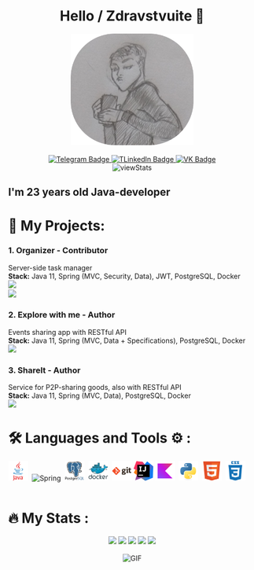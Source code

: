 <h1 align="center">
  Hello / Zdravstvuite 👋
</h1>


<div id="header" align="center">
  <img alt="GIF" src="https://github.com/vlolad/vlolad/blob/main/assets/rounded%20image.png?raw=true" width="250"/>
</div>

</br>

<div id="badges" align="center">
  <a href="https://t.me/vlolad">
    <img src="https://img.shields.io/badge/Telegram-blue?logo=telegram&logoColor=white&style=for-the-badge" alt="Telegram Badge"/>
  </a>
  <a href="https://www.linkedin.com/in/vladislav-s-7383b0250/">
    <img src="https://img.shields.io/badge/LinkedIn-darkblue?logo=linkedin&logoColor=white&style=for-the-badge" alt="TLinkedIn Badge"/>
  </a>
  <a href="https://vk.com/vl_ol">
    <img src="https://img.shields.io/badge/VK-blue?logo=vk&logoColor=white&style=for-the-badge" alt="VK Badge"/>
  </a>
</div>

<div id="stats" align="center">
<img src="https://komarev.com/ghpvc/?username=vlolad&style=for-the-badge&color=brightgreen" alt="viewStats"/>
</div>

## I'm 23 years old Java-developer

# 🎨 My Projects:

### 1. Organizer - Contributor
Server-side task manager <br>
**Stack:** Java 11, Spring (MVC, Security, Data), JWT, PostgreSQL, Docker <br>
<img src="https://img.shields.io/badge/pull%20requests-8-yellow"/> 
<br>
<a href="https://github.com/PavelProjects/organizer">
    <img src="https://img.shields.io/badge/github-link-informational?logo=github&style=flat-square"/>
  </a>
<br>

### 2. Explore with me - Author
Events sharing app with RESTful API <br>
**Stack:** Java 11, Spring (MVC, Data + Specifications), PostgreSQL, Docker <br>
<a href="https://github.com/vlolad/java-explore-with-me">
    <img src="https://img.shields.io/badge/github-link-informational?logo=github&style=flat-square"/>
  </a>
<br>

### 3. ShareIt - Author
Service for P2P-sharing goods, also with RESTful API <br>
**Stack:** Java 11, Spring (MVC, Data), PostgreSQL, Docker <br>
<a href="https://github.com/vlolad/java-shareit">
    <img src="https://img.shields.io/badge/github-link-informational?logo=github&style=flat-square"/>
  </a>
<br>

<!--
# About me 😼 :

<img width="300" alt="GIF" align="right" src="https://github.com/vlolad/vlolad/blob/main/assets/kittyhack.gif?raw=true">

## - Learning :
- ✍ Data Structures & Algorithms
- ☕ Java and Spring
- 🌚 A little of other tech

## - Hobbies : 
- ✨ Gaming
- ✨ Bike
- ✨ Arts
-->
# :hammer_and_wrench: Languages and Tools ⚙ : 
<div>
  <img src="https://github.com/devicons/devicon/blob/master/icons/java/java-original-wordmark.svg" title="Java" alt="Java" width="40" height="40"/>&nbsp;
  <img src="https://cdn.jsdelivr.net/gh/devicons/devicon/icons/spring/spring-original-wordmark.svg" title="Spring" alt="Spring" width="40" height="40"/>&nbsp;
  <img src="https://raw.githubusercontent.com/devicons/devicon/1119b9f84c0290e0f0b38982099a2bd027a48bf1/icons/postgresql/postgresql-original-wordmark.svg" title="PSQL" alt="PostgreSQL" width="40" height="40"/>&nbsp;
  <img src="https://raw.githubusercontent.com/devicons/devicon/1119b9f84c0290e0f0b38982099a2bd027a48bf1/icons/docker/docker-original-wordmark.svg" title="Docker" alt="Docker" width="40" height="40"/>&nbsp;
  <img src="https://github.com/devicons/devicon/blob/master/icons/git/git-original-wordmark.svg" title="Git" **alt="Git" width="40" height="40"/>
  <img src="https://raw.githubusercontent.com/devicons/devicon/1119b9f84c0290e0f0b38982099a2bd027a48bf1/icons/intellij/intellij-original.svg" title="IJ" **alt="Intellij" width="40" height="40"/>
  <img src="https://raw.githubusercontent.com/devicons/devicon/1119b9f84c0290e0f0b38982099a2bd027a48bf1/icons/kotlin/kotlin-original.svg" title="Kotlin" alt="Kotlin" width="40" height="40"/>&nbsp;
  <img src="https://raw.githubusercontent.com/devicons/devicon/1119b9f84c0290e0f0b38982099a2bd027a48bf1/icons/python/python-original.svg" title="Pethon" alt="Python" width="40" height="40"/>&nbsp;
  <img src="https://github.com/devicons/devicon/blob/master/icons/html5/html5-original.svg" title="HTML5" alt="HTML" width="40" height="40"/>&nbsp;
  <img src="https://github.com/devicons/devicon/blob/master/icons/css3/css3-plain-wordmark.svg"  title="CSS3" alt="CSS" width="40" height="40"/>&nbsp;
</div>

<br>

# :fire: My Stats :

<div id="stats" align="center">
  <img src="http://github-profile-summary-cards.vercel.app/api/cards/profile-details?username=vlolad&theme=github_dark">
  <img src="http://github-profile-summary-cards.vercel.app/api/cards/repos-per-language?username=vlolad&theme=github_dark">
  <img src="http://github-profile-summary-cards.vercel.app/api/cards/most-commit-language?username=vlolad&theme=github_dark">
  <img src="http://github-profile-summary-cards.vercel.app/api/cards/stats?username=vlolad&theme=github_dark">
  <img src="http://github-profile-summary-cards.vercel.app/api/cards/productive-time?username=vlolad&theme=github_dark&utcOffset=4">
</div>

<!--
[![GitHub Streak](http://github-readme-streak-stats.herokuapp.com?user=vlolad&theme=vue-dark&mode=daily)](https://git.io/streak-stats)
[![Top Langs](https://github-readme-stats.vercel.app/api/top-langs/?username=vlolad&layout=compact&theme=vision-friendly-dark&hide=stars,html,javascript,css&count_private=true)](https://github.com/anuraghazra/github-readme-stats)
-->
<br>

<div id="ending" align="center">
  <img alt="GIF" src="https://github.com/vlolad/vlolad/blob/main/assets/literally.gif?raw=true" width="500"/>
</div>
